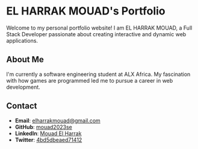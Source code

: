 # EL HARRAK MOUAD's Portfolio

Welcome to my personal portfolio website! I am EL HARRAK MOUAD, a Full Stack Developer passionate about creating interactive and dynamic web applications.

## About Me
I'm currently a software engineering student at ALX Africa. My fascination with how games are programmed led me to pursue a career in web development.

## Contact
- **Email**: elharrakmouad@gmail.com
- **GitHub**: [mouad2023se](https://github.com/mouad2023se)
- **LinkedIn**: [Mouad El Harrak](https://www.linkedin.com/in/mouad-el-harrak-2a2254147/)
- **Twitter**: [4bd5dbeaed71412](https://twitter.com/4bd5dbeaed71412)


